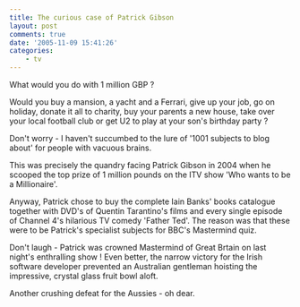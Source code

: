 ```yaml
---
title: The curious case of Patrick Gibson
layout: post
comments: true
date: '2005-11-09 15:41:26'
categories:
    - tv
---
```

What would you do with 1 million GBP ?

Would you buy a mansion, a yacht and a Ferrari, give up your job, go
on holiday, donate it all to charity, buy your parents a new house,
take over your local football club or get U2 to play at your son's
birthday party ?

Don't worry - I haven't succumbed to the lure of '1001 subjects to
blog about' for people with vacuous brains.

This was precisely the quandry facing Patrick Gibson in 2004 when he
scooped the top prize of 1 million pounds on the ITV show 'Who wants
to be a Millionaire'.

Anyway, Patrick chose to buy the complete Iain Banks' books catalogue
together with DVD's of Quentin Tarantino's films and every single
episode of Channel 4's hilarious TV comedy 'Father Ted'. The reason
was that these were to be Patrick's specialist subjects for BBC's
Mastermind quiz.

Don't laugh - Patrick was crowned Mastermind of Great Brtain on last
night's enthralling show ! Even better, the narrow victory for the
Irish software developer prevented an Australian gentleman hoisting
the impressive, crystal glass fruit bowl aloft.

Another crushing defeat for the Aussies - oh dear.

